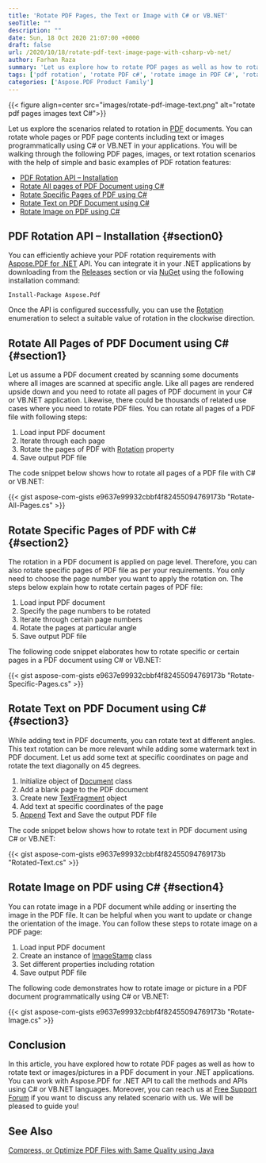 ```yaml
---
title: 'Rotate PDF Pages, the Text or Image with C# or VB.NET'
seoTitle: ""
description: ""
date: Sun, 18 Oct 2020 21:07:00 +0000
draft: false
url: /2020/10/18/rotate-pdf-text-image-page-with-csharp-vb-net/
author: Farhan Raza
summary: 'Let us explore how to rotate PDF pages as well as how to rotate text or images/pictures in a PDF document in your .NET applications. You can work with Aspose.PDF for .NET API to call the methods and APIs using C# or VB.NET languages.'
tags: ['pdf rotation', 'rotate PDF c#', 'rotate image in PDF C#', 'rotate pdf', 'rotate pdf pages', 'rotate text in PDF C#']
categories: ['Aspose.PDF Product Family']
---
```




{{< figure align=center src="images/rotate-pdf-image-text.png" alt="rotate pdf pages images text C#">}}


Let us explore the scenarios related to rotation in [PDF][1] documents. You can rotate whole pages or PDF page contents including text or images programmatically using C# or VB.NET in your applications. You will be walking through the following PDF pages, images, or text rotation scenarios with the help of simple and basic examples of PDF rotation features:

*   [PDF Rotation API – Installation][2]
*   [Rotate All pages of PDF Document using C#][3]
*   [Rotate Specific Pages of PDF using C#][4]
*   [Rotate Text on PDF Document using C#][5]
*   [Rotate Image on PDF using C#][6]

## PDF Rotation API – Installation {#section0}

You can efficiently achieve your PDF rotation requirements with [Aspose.PDF for .NET][7] API. You can integrate it in your .NET applications by downloading from the [Releases][8] section or via [NuGet][9] using the following installation command:

```
Install-Package Aspose.Pdf
```

Once the API is configured successfully, you can use the [Rotation][10] enumeration to select a suitable value of rotation in the clockwise direction.

## Rotate All Pages of PDF Document using C# {#section1}

Let us assume a PDF document created by scanning some documents where all images are scanned at specific angle. Like all pages are rendered upside down and you need to rotate all pages of PDF document in your C# or VB.NET application. Likewise, there could be thousands of related use cases where you need to rotate PDF files. You can rotate all pages of a PDF file with following steps:

1.  Load input PDF document
2.  Iterate through each page
3.  Rotate the pages of PDF with [Rotation][11] property
4.  Save output PDF file

The code snippet below shows how to rotate all pages of a PDF file with C# or VB.NET:

{{< gist aspose-com-gists e9637e99932cbbf4f82455094769173b "Rotate-All-Pages.cs" >}}

## Rotate Specific Pages of PDF with C# {#section2}

The rotation in a PDF document is applied on page level. Therefore, you can also rotate specific pages of PDF file as per your requirements. You only need to choose the page number you want to apply the rotation on. The steps below explain how to rotate certain pages of PDF file:

1.  Load input PDF document
2.  Specify the page numbers to be rotated
3.  Iterate through certain page numbers
4.  Rotate the pages at particular angle
5.  Save output PDF file

The following code snippet elaborates how to rotate specific or certain pages in a PDF document using C# or VB.NET:

{{< gist aspose-com-gists e9637e99932cbbf4f82455094769173b "Rotate-Specific-Pages.cs" >}}

## Rotate Text on PDF Document using C# {#section3}

While adding text in PDF documents, you can rotate text at different angles. This text rotation can be more relevant while adding some watermark text in PDF document. Let us add some text at specific coordinates on page and rotate the text diagonally on 45 degrees.

1.  Initialize object of [Document][12] class
2.  Add a blank page to the PDF document
3.  Create new [TextFragment][13] object
4.  Add text at specific coordinates of the page
5.  [Append][14] Text and Save the output PDF file

The code snippet below shows how to rotate text in PDF document using C# or VB.NET:

{{< gist aspose-com-gists e9637e99932cbbf4f82455094769173b "Rotated-Text.cs" >}}

## Rotate Image on PDF using C# {#section4}

You can rotate image in a PDF document while adding or inserting the image in the PDF file. It can be helpful when you want to update or change the orientation of the image. You can follow these steps to rotate image on a PDF page:

1.  Load input PDF document
2.  Create an instance of [ImageStamp][15] class
3.  Set different properties including rotation
4.  Save output PDF file

The following code demonstrates how to rotate image or picture in a PDF document programmatically using C# or VB.NET:

{{< gist aspose-com-gists e9637e99932cbbf4f82455094769173b "Rotate-Image.cs" >}}

## Conclusion

In this article, you have explored how to rotate PDF pages as well as how to rotate text or images/pictures in a PDF document in your .NET applications. You can work with Aspose.PDF for .NET API to call the methods and APIs using C# or VB.NET languages. Moreover, you can reach us at [Free Support Forum][16] if you want to discuss any related scenario with us. We will be pleased to guide you!

## See Also

[Compress, or Optimize PDF Files with Same Quality using Java][17]




[1]: https://docs.fileformat.com/pdf/
[2]: #section0
[3]: #section1
[4]: #section2
[5]: #section3
[6]: #section4
[7]: https://products.aspose.com/pdf/net
[8]: https://releases.aspose.com/
[9]: https://www.nuget.org/packages/Aspose.Pdf
[10]: https://apireference.aspose.com/pdf/net/aspose.pdf/rotation
[11]: https://apireference.aspose.com/pdf/net/aspose.pdf/rotation
[12]: https://apireference.aspose.com/pdf/net/aspose.pdf/document
[13]: https://apireference.aspose.com/pdf/net/aspose.pdf.text/textfragment
[14]: https://apireference.aspose.com/pdf/net/aspose.pdf.text/textbuilder/methods/appendtext
[15]: https://apireference.aspose.com/pdf/net/aspose.pdf/imagestamp
[16]: https://forum.aspose.com/c/pdf
[17]: https://blog.aspose.com/2020/10/14/compress-optimize-reduce-pdf-file-size-with-same-quality-java/





